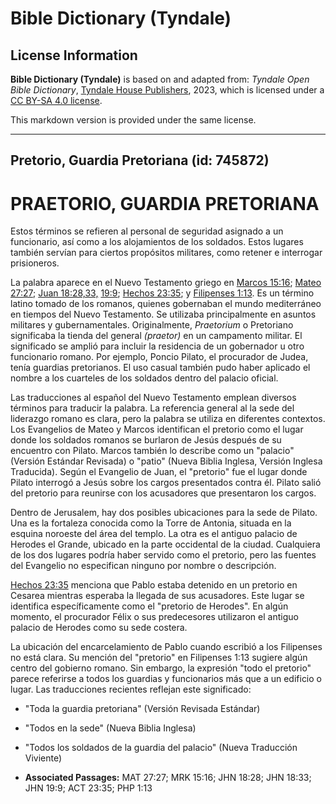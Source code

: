 # Bible Dictionary (Tyndale)

## License Information

**Bible Dictionary (Tyndale)** is based on and adapted from: _Tyndale Open Bible Dictionary_, [Tyndale House Publishers](https://tyndaleopenresources.com/), 2023, which is licensed under a [CC BY-SA 4.0 license](https://creativecommons.org/licenses/by-sa/4.0/legalcode.en).

This markdown version is provided under the same license.



--------------------------------

## Pretorio, Guardia Pretoriana (id: 745872)

PRAETORIO, GUARDIA PRETORIANA
=============================

Estos términos se refieren al personal de seguridad asignado a un funcionario, así como a los alojamientos de los soldados. Estos lugares también servían para ciertos propósitos militares, como retener e interrogar prisioneros.

La palabra aparece en el Nuevo Testamento griego en [Marcos 15:16](https://ref.ly/Mark15:16); [Mateo 27:27](https://ref.ly/Matt27:27); [Juan 18:28,33,](https://ref.ly/John18:28,John18:33) [19:9](https://ref.ly/John19:9); [Hechos 23:35](https://ref.ly/Acts23:35); y [Filipenses 1:13](https://ref.ly/Phil1:13). Es un término latino tomado de los romanos, quienes gobernaban el mundo mediterráneo en tiempos del Nuevo Testamento. Se utilizaba principalmente en asuntos militares y gubernamentales. Originalmente, *Praetorium* o Pretoriano significaba la tienda del general *(praetor)* en un campamento militar. El significado se amplió para incluir la residencia de un gobernador u otro funcionario romano. Por ejemplo, Poncio Pilato, el procurador de Judea, tenía guardias pretorianos. El uso casual también pudo haber aplicado el nombre a los cuarteles de los soldados dentro del palacio oficial.

Las traducciones al español del Nuevo Testamento emplean diversos términos para traducir la palabra. La referencia general al la sede del liderazgo romano es clara, pero la palabra se utiliza en diferentes contextos. Los Evangelios de Mateo y Marcos identifican el pretorio como el lugar donde los soldados romanos se burlaron de Jesús después de su encuentro con Pilato. Marcos también lo describe como un "palacio" (Versión Estándar Revisada) o "patio" (Nueva Biblia Inglesa, Versión Inglesa Traducida). Según el Evangelio de Juan, el "pretorio" fue el lugar donde Pilato interrogó a Jesús sobre los cargos presentados contra él. Pilato salió del pretorio para reunirse con los acusadores que presentaron los cargos.

Dentro de Jerusalem, hay dos posibles ubicaciones para la sede de Pilato. Una es la fortaleza conocida como la Torre de Antonia, situada en la esquina noroeste del área del templo. La otra es el antiguo palacio de Herodes el Grande, ubicado en la parte occidental de la ciudad. Cualquiera de los dos lugares podría haber servido como el pretorio, pero las fuentes del Evangelio no especifican ninguno por nombre o descripción.

[Hechos 23:35](https://ref.ly/Acts23:35) menciona que Pablo estaba detenido en un pretorio en Cesarea mientras esperaba la llegada de sus acusadores. Este lugar se identifica específicamente como el "pretorio de Herodes". En algún momento, el procurador Félix o sus predecesores utilizaron el antiguo palacio de Herodes como su sede costera.

La ubicación del encarcelamiento de Pablo cuando escribió a los Filipenses no está clara. Su mención del "pretorio" en Filipenses 1:13 sugiere algún centro del gobierno romano. Sin embargo, la expresión "todo el pretorio" parece referirse a todos los guardias y funcionarios más que a un edificio o lugar. Las traducciones recientes reflejan este significado:

* "Toda la guardia pretoriana" (Versión Revisada Estándar)
* "Todos en la sede" (Nueva Biblia Inglesa)
* "Todos los soldados de la guardia del palacio" (Nueva Traducción Viviente)

* **Associated Passages:** MAT 27:27; MRK 15:16; JHN 18:28; JHN 18:33; JHN 19:9; ACT 23:35; PHP 1:13

